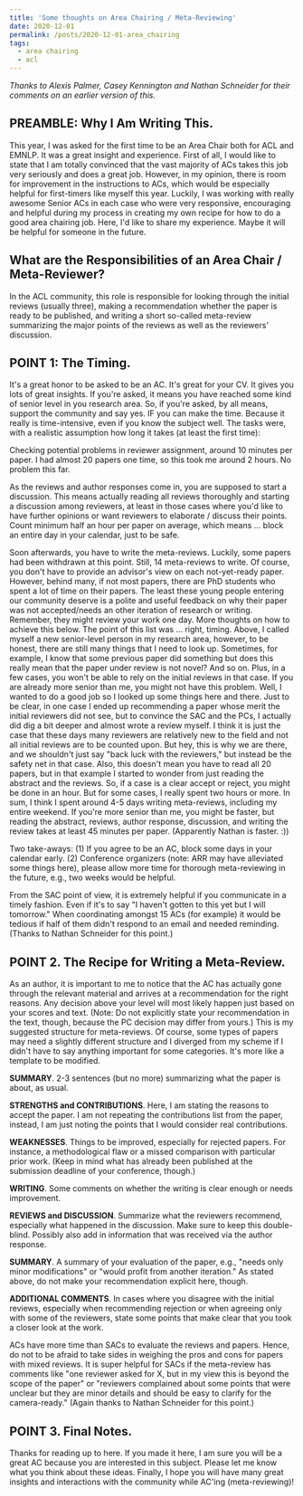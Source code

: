 ```yaml
---
title: 'Some thoughts on Area Chairing / Meta-Reviewing'
date: 2020-12-01
permalink: /posts/2020-12-01-area_chairing
tags:
  - area chairing
  - acl
---
```



*Thanks to Alexis Palmer, Casey Kennington and Nathan Schneider for their comments on an earlier version of this.*

PREAMBLE: Why I Am Writing This.
--------------------------------
This year, I was asked for the first time to be an Area Chair both for ACL and EMNLP. It was a great insight and experience. First of all, I would like to state that I am totally convinced that the vast majority of ACs takes this job very seriously and does a great job. However, in my opinion, there is room for improvement in the instructions to ACs, which would be especially helpful for first-timers like myself this year. Luckily, I was working with really awesome Senior ACs in each case who were very responsive, encouraging and helpful during my process in creating my own recipe for how to do a good area chairing job. Here, I'd like to share my experience. Maybe it will be helpful for someone in the future.


What are the Responsibilities of an Area Chair / Meta-Reviewer?
--------------
In the ACL community, this role is responsible for looking through the initial reviews (usually three), making a recommendation whether the paper is ready to be published, and writing a short so-called meta-review summarizing the major points of the reviews as well as the reviewers' discussion.

POINT 1: The Timing.
------
It's a great honor to be asked to be an AC. It's great for your CV. It gives you lots of great insights. If you're asked, it means you have reached some kind of senior level in you research area. So, if you're asked, by all means, support the community and say yes. IF you can make the time. Because it really is time-intensive, even if you know the subject well. The tasks were, with a realistic assumption how long it takes (at least the first time):

Checking potential problems in reviewer assignment, around 10 minutes per paper. I had almost 20 papers one time, so this took me around 2 hours. No problem this far.

As the reviews and author responses come in, you are supposed to start a discussion. This means actually reading all reviews thoroughly and starting a discussion among reviewers, at least in those cases where you'd like to have further opinions or want reviewers to elaborate / discuss their points. Count minimum half an hour per paper on average, which means ... block an entire day in your calendar, just to be safe.

Soon afterwards, you have to write the meta-reviews. Luckily, some papers had been withdrawn at this point. Still, 14 meta-reviews to write. Of course, you don't have to provide an advisor's view on each not-yet-ready paper. However, behind many, if not most papers, there are PhD students who spent a lot of time on their papers. The least these young people entering our community deserve is a polite and useful feedback on why their paper was not accepted/needs an other iteration of research or writing. Remember, they might review your work one day. More thoughts on how to achieve this below. The point of this list was ... right, timing. Above, I called myself a new senior-level person in my research area, however, to be honest, there are still many things that I need to look up. Sometimes, for example, I know that some previous paper did something but does this really mean that the paper under review is not novel? And so on. Plus, in a few cases, you won't be able to rely on the initial reviews in that case. If you are already more senior than me, you might not have this problem. Well, I wanted to do a good job so I looked up some things here and there. Just to be clear, in one case I ended up recommending a paper whose merit the initial reviewers did not see, but to convince the SAC and the PCs, I actually did dig a bit deeper and almost wrote a review myself. I think it is just the case that these days many reviewers are relatively new to the field and not all initial reviews are to be counted upon. But hey, this is why we are there, and we shouldn't just say "back luck with the reviewers," but instead be the safety net in that case. Also, this doesn't mean you have to read all 20 papers, but in that example I started to wonder from just reading the abstract and the reviews. So, if a case is a clear accept or reject, you might be done in an hour. But for some cases, I really spent two hours or more. In sum, I think I spent around 4-5 days writing meta-reviews, including my entire weekend. If you're more  senior than me, you might be faster, but reading the abstract, reviews, author response, discussion, and writing the review takes at least 45 minutes per paper. (Apparently Nathan is faster. :))

Two take-aways: (1) If you agree to be an AC, block some days in your calendar early. (2) Conference organizers (note: ARR may have alleviated some things here), please allow more time for thorough meta-reviewing in the future, e.g., two weeks would be helpful.

From the SAC point of view, it is extremely helpful if you communicate in a timely fashion. Even if it's to say "I haven't gotten to this yet but I will tomorrow." When coordinating amongst 15 ACs (for example) it would be tedious if half of them didn't respond to an email and needed reminding. (Thanks to Nathan Schneider for this point.)


POINT 2. The Recipe for Writing a Meta-Review.
------
As an author, it is important to me to notice that the AC has actually gone through the relevant material and arrives at a recommendation for the right reasons. Any decision above your level will most likely happen just based on your scores and text. (Note: Do not explicitly state your recommendation in the text, though, because the PC decision may differ from yours.) This is my suggested structure for meta-reviews. Of course, some types of papers may need a slightly different structure and I diverged from my scheme if I didn't have to say anything important for some categories. It's more like a template to be modified.

**SUMMARY**. 2-3 sentences (but no more) summarizing what the paper is about, as usual.

**STRENGTHS and CONTRIBUTIONS**. Here, I am stating the reasons to accept the paper. I am not repeating the contributions list from the paper, instead, I am just noting the points that I would consider real contributions.

**WEAKNESSES**. Things to be improved, especially for rejected papers. For instance, a methodological flaw or a missed comparison with particular prior work. (Keep in mind what has already been published at the submission deadline of your conference, though.)

**WRITING**. Some comments on whether the writing is clear enough or needs improvement.

**REVIEWS and DISCUSSION**. Summarize what the reviewers recommend, especially what happened in the discussion. Make sure to keep this double-blind. Possibly also add in information that was received via the author response.

**SUMMARY**. A summary of your evaluation of the paper, e.g., "needs only minor modifications" or "would profit from another iteration." As stated above, do not make your recommendation explicit here, though.

**ADDITIONAL COMMENTS**. In cases where you disagree with the initial reviews, especially when recommending rejection or when agreeing only with some of the reviewers, state some points that make clear that you took a closer look at the work.

ACs have more time than SACs to evaluate the reviews and papers. Hence, do not to be afraid to take sides in weighing the pros and cons for papers with mixed reviews. It is super helpful for SACs if the meta-review has comments like "one reviewer asked for X, but in my view this is beyond the scope of the paper" or "reviewers complained about some points that were unclear but they are minor details and should be easy to clarify for the camera-ready." (Again thanks to Nathan Schneider for this point.)

POINT 3. Final Notes.
-------
Thanks for reading up to here. If you made it here, I am sure you will be a great AC because you are interested in this subject. Please let me know what you think about these ideas. Finally, I hope you will have many great insights and interactions with the community while AC'ing (meta-reviewing)!

